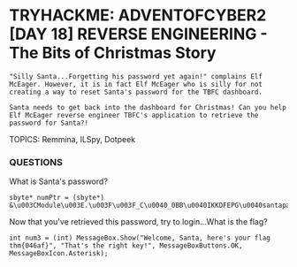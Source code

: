 # TRYHACKME: ADVENTOFCYBER2 [DAY 18] REVERSE ENGINEERING - The Bits of Christmas Story

```
"Silly Santa...Forgetting his password yet again!" complains Elf McEager. However, it is in fact Elf McEager who is silly for not creating a way to reset Santa's password for the TBFC dashboard.

Santa needs to get back into the dashboard for Christmas! Can you help Elf McEager reverse engineer TBFC's application to retrieve the password for Santa?!
```

TOPICS: Remmina, ILSpy, Dotpeek

### QUESTIONS

What is Santa's password?

```
sbyte* numPtr = (sbyte*) &\u003CModule\u003E.\u003F\u003F_C\u0040_0BB\u0040IKKDFEPG\u0040santapassword321\u0040;
```

Now that you've retrieved this password, try to login...What is the flag?

```
int num3 = (int) MessageBox.Show("Welcome, Santa, here's your flag thm{046af}", "That's the right key!", MessageBoxButtons.OK, MessageBoxIcon.Asterisk);
```
